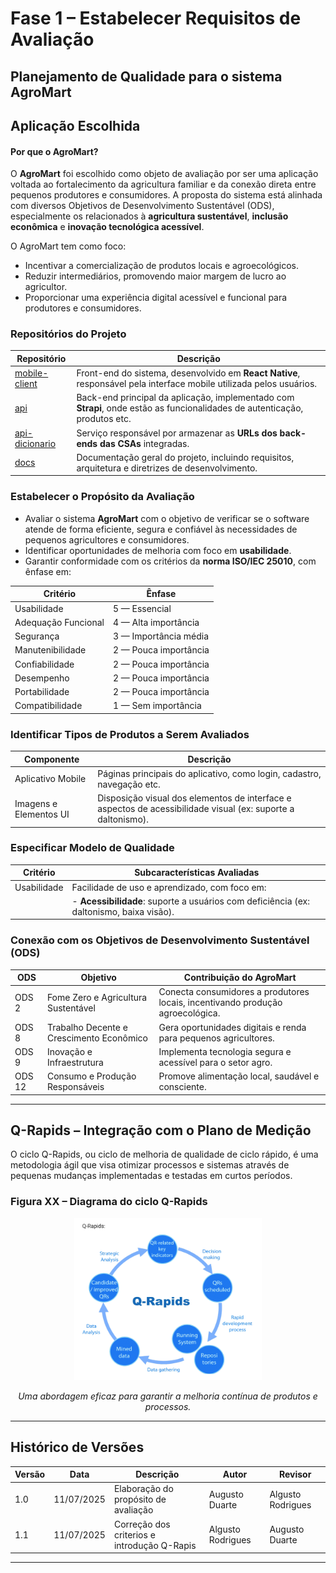 # Fase 1 – Estabelecer Requisitos de Avaliação

## Planejamento de Qualidade para o sistema AgroMart



## Aplicação Escolhida

#### Por que o AgroMart?

O **AgroMart** foi escolhido como objeto de avaliação por ser uma aplicação voltada ao fortalecimento da agricultura familiar e da conexão direta entre pequenos produtores e consumidores. A proposta do sistema está alinhada com diversos Objetivos de Desenvolvimento Sustentável (ODS), especialmente os relacionados à **agricultura sustentável**, **inclusão econômica** e **inovação tecnológica acessível**.

O AgroMart tem como foco:

- Incentivar a comercialização de produtos locais e agroecológicos.
- Reduzir intermediários, promovendo maior margem de lucro ao agricultor.
- Proporcionar uma experiência digital acessível e funcional para produtores e consumidores.


### Repositórios do Projeto

| Repositório                                                  | Descrição                                                                                                                  |
|--------------------------------------------------------------|----------------------------------------------------------------------------------------------------------------------------|
| [mobile-client](https://github.com/AgroMart/mobile-client)   | Front-end do sistema, desenvolvido em **React Native**, responsável pela interface mobile utilizada pelos usuários.        |
| [api](https://github.com/AgroMart/api)                       | Back-end principal da aplicação, implementado com **Strapi**, onde estão as funcionalidades de autenticação, produtos etc. |
| [api-dicionario](https://github.com/AgroMart/api-dicionario) | Serviço responsável por armazenar as **URLs dos back-ends das CSAs** integradas.                                           |          
| [docs](https://github.com/AgroMart/docs)                     | Documentação geral do projeto, incluindo requisitos, arquitetura e diretrizes de desenvolvimento.                          |



### Estabelecer o Propósito da Avaliação

- Avaliar o sistema **AgroMart** com o objetivo de verificar se o software atende de forma eficiente, segura e confiável às necessidades de pequenos agricultores e consumidores.
- Identificar oportunidades de melhoria com foco em **usabilidade**.
- Garantir conformidade com os critérios da **norma ISO/IEC 25010**, com ênfase em:

| Critério               | Ênfase                |
|------------------------|-----------------------|
| Usabilidade            | 5 — Essencial         |
| Adequação Funcional    | 4 — Alta importância  |
| Segurança              | 3 — Importância média |
| Manutenibilidade       | 2 — Pouca importância |
| Confiabilidade         | 2 — Pouca importância |
| Desempenho             | 2 — Pouca importância |
| Portabilidade          | 2 — Pouca importância |
| Compatibilidade        | 1 — Sem importância   |




### Identificar Tipos de Produtos a Serem Avaliados

| Componente               | Descrição                                                                                                    |
|--------------------------|--------------------------------------------------------------------------------------------------------------|
| Aplicativo Mobile        | Páginas principais do aplicativo, como login, cadastro, navegação etc.                                       |
| Imagens e Elementos UI   | Disposição visual dos elementos de interface e aspectos de acessibilidade visual (ex: suporte a daltonismo). |

### Especificar Modelo de Qualidade

| Critério               | Subcaracterísticas Avaliadas                                                            |
|------------------------|-----------------------------------------------------------------------------------------|
| Usabilidade            | Facilidade de uso e aprendizado, com foco em:                                           |
|                        | - **Acessibilidade**: suporte a usuários com deficiência (ex: daltonismo, baixa visão). |

### Conexão com os Objetivos de Desenvolvimento Sustentável (ODS)

| ODS     | Objetivo                                      | Contribuição do AgroMart                                                                |
|---------|-----------------------------------------------|-----------------------------------------------------------------------------------------|
| ODS 2   | Fome Zero e Agricultura Sustentável           | Conecta consumidores a produtores locais, incentivando produção agroecológica.          |
| ODS 8   | Trabalho Decente e Crescimento Econômico      | Gera oportunidades digitais e renda para pequenos agricultores.                         |
| ODS 9   | Inovação e Infraestrutura                     | Implementa tecnologia segura e acessível para o setor agro.                             |
| ODS 12  | Consumo e Produção Responsáveis               | Promove alimentação local, saudável e consciente.                                       |

---

## Q-Rapids – Integração com o Plano de Medição

O ciclo Q-Rapids, ou ciclo de melhoria de qualidade de ciclo rápido, é uma metodologia ágil que visa otimizar processos e sistemas através de pequenas mudanças implementadas e testadas em curtos períodos.

### Figura XX – Diagrama do ciclo Q-Rapids

<div style="text-align: center;">
  <img src="assets/img/q_rapids.png" alt="Ciclo Q-Rapids" width="300px"/>
  <p><em>Uma abordagem eficaz para garantir a melhoria contínua de produtos e processos.</em></p>
</div>

---

## Histórico de Versões

| Versão | Data       | Descrição                                   | Autor                     | Revisor                |
|--------|------------|---------------------------------------------|---------------------------|------------------------|
| 1.0    | 11/07/2025 | Elaboração do propósito de avaliação        | Augusto Duarte            | Algusto Rodrigues      |
| 1.1    | 11/07/2025 | Correção dos criterios e introdução Q-Rapis | Algusto Rodrigues         | Augusto Duarte         |

---
